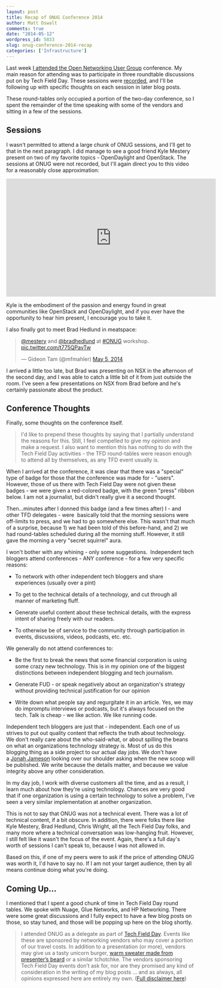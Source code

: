 ```yaml
---
layout: post
title: Recap of ONUG Conference 2014
author: Matt Oswalt
comments: true
date: "2014-05-12"
wordpress_id: 5833
slug: onug-conference-2014-recap
categories: ['Infrastructure']
---
```



Last week [I attended the Open Networking User Group](https://oswalt.dev/2014/05/onug-2014/) conference. My main reason for attending was to participate in three roundtable discussions put on by Tech Field Day. These sessions were [recorded](http://vimeo.com/album/2863232), and I'll be following up with specific thoughts on each session in later blog posts.

These round-tables only occupied a portion of the two-day conference, so I spent the remainder of the time speaking with some of the vendors and sitting in a few of the sessions.

## Sessions

I wasn't permitted to attend a large chunk of ONUG sessions, and I'll get to that in the next paragraph. I did manage to see a good friend Kyle Mestery present on two of my favorite topics - OpenDaylight and OpenStack. The sessions at ONUG were not recorded, but I'll again direct you to this video for a reasonably close approximation:

<div style="text-align: center"><iframe width="560" height="315" src="https://www.youtube.com/embed/3MkCiHeH_Fo" frameborder="0" allowfullscreen></iframe></div>

Kyle is the embodiment of the passion and energy found in great communities like OpenStack and OpenDaylight, and if you ever have the opportunity to hear him present, I encourage you to take it.

I also finally got to meet Brad Hedlund in meatspace:

<blockquote class="twitter-tweet" lang="en"><p lang="en" dir="ltr"><a href="https://twitter.com/mestery">@mestery</a> and <a href="https://twitter.com/bradhedlund">@bradhedlund</a> at <a href="https://twitter.com/hashtag/ONUG?src=hash">#ONUG</a> workshop. <a href="http://t.co/t775QPavTw">pic.twitter.com/t775QPavTw</a></p>&mdash; Gideon Tam (@mfmahler) <a href="https://twitter.com/mfmahler/status/463379889027293184">May 5, 2014</a></blockquote>
<script async src="//platform.twitter.com/widgets.js" charset="utf-8"></script>

I arrived a little too late, but Brad was presenting on NSX in the afternoon of the second day, and I was able to catch a little bit of it from just outside the room. I've seen a few presentations on NSX from Brad before and he's certainly passionate about the product.

## Conference Thoughts

Finally, some thoughts on the conference itself.

> I'd like to prepend these thoughts by saying that I partially understand the reasons for this. Still, I feel compelled to give my opinion and make a request. I also want to mention this has nothing to do with the Tech Field Day activities - the TFD round-tables were reason enough to attend all by themselves, as any TFD event usually is.

When I arrived at the conference, it was clear that there was a "special" type of badge for those that the conference was made for - "users". However, those of us there with Tech Field Day were not given these badges - we were given a red-colored badge, with the green "press" ribbon below. I am not a journalist, but didn't really give it a second thought.

Then...minutes after I donned this badge (and a few times after) I - and other TFD delegates - were  basically told that the morning sessions were off-limits to press, and we had to go somewhere else. This wasn't that much of a surprise, because 1) we had been told of this before-hand, and 2) we had round-tables scheduled during all the morning stuff. However, it still gave the morning a very "secret squirrel" aura.

I won't bother with any whining - only some suggestions.  Independent tech bloggers attend conferences - ANY conference - for a few very specific reasons:

  * To network with other independent tech bloggers and share experiences (usually over a pint)
	
  * To get to the technical details of a technology, and cut through all manner of marketing fluff.
	
  * Generate useful content about these technical details, with the express intent of sharing freely with our readers.
	
  * To otherwise be of service to the community through participation in events, discussions, videos, podcasts, etc. etc.

We generally do not attend conferences to:
	
  * Be the first to break the news that some financial corporation is using some crazy new technology. This is in my opinion one of the biggest distinctions between independent blogging and tech journalism.

  * Generate FUD - or speak negatively about an organization's strategy without providing technical justification for our opinion
	
  * Write down what people say and regurgitate it in an article. Yes, we may do impromptu interviews or podcasts, but it's always focused on the tech. Talk is cheap - we like action. We like running code.

Independent tech bloggers are just that - independent. Each one of us strives to put out quality content that reflects the truth about technology. We don't really care about the who-said-what, or about spilling the beans on what an organizations technology strategy is. Most of us do this blogging thing as a side project to our actual day jobs. We don't have a [Jonah Jameson](http://en.wikipedia.org/wiki/J._Jonah_Jameson) looking over our shoulder asking when the new scoop will be published. We write because the details matter, and because we value integrity above any other consideration.

In my day job, I work with diverse customers all the time, and as a result, I learn much about how they're using technology. Chances are very good that if one organization is using a certain technology to solve a problem, I've seen a very similar implementation at another organization.

This is not to say that ONUG was not a technical event. There was a lot of technical content, if a bit obscure. In addition, there were folks there like Kyle Mestery, Brad Hedlund, Chris Wright, all the Tech Field Day folks, and many more where a technical conversation was low-hanging fruit. However, I still felt like it wasn't the focus of the event. Again, there's a full day's worth of sessions I can't speak to, because I was not allowed in.

Based on this, if one of my peers were to ask if the price of attending ONUG was worth it, I'd have to say no. If I am not your target audience, then by all means continue doing what you're doing.

## Coming Up...

I mentioned that I spent a good chunk of time in Tech Field Day round tables. We spoke with Nuage, Glue Networks, and HP Networking. There were some great discussions and I fully expect to have a few blog posts on those, so stay tuned, and those will be popping up here on the blog shortly.

> I attended ONUG as a delegate as part of [Tech Field Day](http://techfieldday.com/about/). Events like these are sponsored by networking vendors who may cover a portion of our travel costs. In addition to a presentation (or more), vendors may give us a tasty unicorn burger, [warm sweater made from presenter’s beard](http://www.youtube.com/watch?v=oQrJk9JzW8o) or a similar tchotchke. The vendors sponsoring Tech Field Day events don’t ask for, nor are they promised any kind of consideration in the writing of my blog posts … and as always, all opinions expressed here are entirely my own. ([Full disclaimer here](https://oswalt.dev/disclaimers/))

